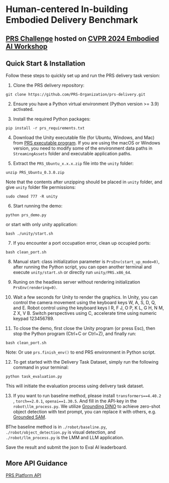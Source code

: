 [//]: # (# PRS-Test)
# Human-centered In-building Embodied Delivery Benchmark
## [PRS Challenge](https://prsorg.github.io/challenge) hosted on [CVPR 2024 Embodied AI Workshop](https://embodied-ai.org/)

## Quick Start & Installation

Follow these steps to quickly set up and run the PRS delivery task version:

1. Clone the PRS delivery repository:  
```
git clone https://github.com/PRS-Organization/prs-delivery.git
```  
2. Ensure you have a Python virtual environment (Python version >= 3.9) activated.

3. Install the required Python packages:  
```
pip install -r prs_requirements.txt
```
4. Download the Unity executable file (for Ubuntu, Windows, and Mac) from [PRS executable program](https://docs.google.com/forms/d/e/1FAIpQLScrk25iSnnmOH8cj4eqD8lcALcj1Cx1bSiiTsw9q9DzvWnCig/viewform?usp=sf_link). If you are using the macOS or Windows version, you need to modify some of the environment data paths in ```StreamingAssets``` folder and executable application paths.

5. Extract the `PRS_Ubuntu_x.x.x.zip` file into the `unity` folder:  
```
unzip PRS_Ubuntu_0.3.0.zip
```   
Note that the contents after unzipping should be placed in `unity` folder, and give `unity` folder file permissions:  
```
sudo chmod 777 -R unity
```
6. Start running the demo:  
```
python prs_demo.py
```     
or start with only unity application: 
``` 
bash ./unity/start.sh 
```
7. If you encounter a port occupation error, clean up occupied ports:  
```
bash clean_port.sh
```
8. Manual start: class initialization parameter is ```PrsEnv(start_up_mode=0)```, after running the Python script, you can open another terminal and execute ```unity/start.sh``` or directly run `unity/PRS.x86_64`.

9. Runing on the headless server without rendering initialization ```PrsEnv(rendering=0)```.

10. Wait a few seconds for Unity to render the graphics. In Unity, you can control the camera movement using the keyboard keys W, A, S, D, Q, and E. Robot control using the keyboard keys I R, F J, O P, K L, G H, N M, Z X, V B. Switch perspectives using C, accelerate time using numeric keypad 123456789.

11. To close the demo, first close the Unity program (or press Esc), then stop the Python program (Ctrl+C or Ctrl+Z), and finally run:  
 ```
bash clean_port.sh
 ```  
Note: Or use ```prs.finish_env()``` to end PRS environment in Python script.

12. To get started with the Delivery Task Dataset, simply run the following command in your terminal:

```
python task_evaluation.py
```
This will initiate the evaluation process using delivery task dataset.

13. If you want to run baseline method, please install ```transformers==4.40.2 ```, ```torch==2.0.1```, ```openai==1.30.5```. And fill in the API-key in the ```robot\llm_process.py```.
We utilize [Grounding DINO](https://github.com/IDEA-Research/GroundingDINO) to achieve zero-shot object detection with text prompt, you can replace it with others, e.g. [Grounded SAM](https://github.com/IDEA-Research/Grounded-Segment-Anything).

BThe baseline method is in ```./robot/baseline.py```, ```./robot/object_detection.py``` is visual detection, and ```./robot/llm_process.py``` is the LMM and LLM application. 

Save the result and submit the json to Eval AI leaderboard.

## More API Guidance
[PRS Platform API](document/api.md)



[//]: # (input your API key for LLM service)

[//]: # (download vision model for object detect)

[//]: # (python task evaluation py)

[//]: # (save the result &#40;save=1&#41;)

[//]: # (submit the json to Eval AI leaderboard)

[//]: # (cite us contact us project homepage)

[//]: # (long term leaderboard for delivery)
